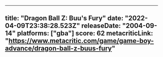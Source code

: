 
---
title: "Dragon Ball Z: Buu's Fury"
date: "2022-04-09T23:38:28.523Z"
releaseDate: "2004-09-14"
platforms: ["gba"]
score: 62
metacriticLink: "https://www.metacritic.com/game/game-boy-advance/dragon-ball-z-buus-fury"
---
